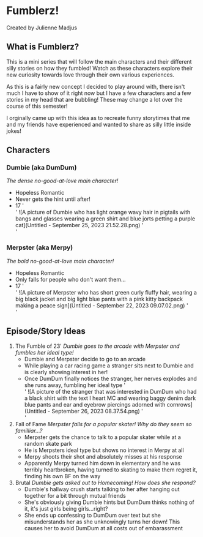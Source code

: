 # **Fumblerz!**
Created by Julienne Madjus
## **What is Fumblerz?**
This is a mini series that will follow the main characters and their different silly stories on how they fumbled! Watch as these characters explore their new curiosity towards love through their own various experiences.

As this is a fairly new concept I decided to play around with, there isn't much I have to show of it right now but I have a few characters and a few stories in my head that are bubbling! These may change a lot over the course of this semester!

I orginally came up with this idea as to recreate funny storytimes that me and my friends have experienced and wanted to share as silly little inside jokes!
## **Characters**
### Dumbie (aka DumDum)
_The dense no-good-at-love main character!_
- Hopeless Romantic
- Never gets the hint until after!
- 17
'<br>'
![A picture of Dumbie who has light orange wavy hair in pigtails with bangs and glasses wearing a green shirt and blue jorts petting a purple cat](Untitled - September 25, 2023 21.52.28.png)
'<br>'
### Merpster (aka Merpy)
_The bold no-good-at-love main character!_
- Hopeless Romantic
- Only falls for people who don't want them...
- 17
'<br>'
![A picture of Merpster who has short green curly fluffy hair, wearing a big black jacket and big light blue pants with a pink kitty backpack making a peace sign](Untitled - September 22, 2023 09.07.02.png)
'<br>'
## **Episode/Story Ideas**
1. The Fumble of 23'
_Dumbie goes to the arcade with Merpster and fumbles her ideal type!_
   - Dumbie and Merpster decide to go to an arcade
   - While playing a car racing game a stranger sits next to Dumbie and is clearly showing interest in her!
   - Once DumDum finally notices the stranger, her nerves explodes and she runs away, fumbling her ideal type
'<br>'
![A picture of the stranger that was interested in DumDum who had a black shirt with the text I heart MC and wearing baggy denim dark blue pants and ear and eyebrow piercings adorned with cornrows](Untitled - September 26, 2023 08.37.54.png)
'<br>'
2. Fall of Fame
_Merpster falls for a popular skater! Why do they seem so familliar...?_
   - Merpster gets the chance to talk to a popular skater while at a random skate park
   - He is Merpsters ideal type but shows no interest in Merpy at all
   - Merpy shoots their shot and absolutely misses at his response
   - Apparently Merpy turned him down in elementary and he was terribly heartbroken, having turned to skating to make them regret it, finding his own BF on the way
4. Brutal
_Dumbie gets asked out to Homecoming! How does she respond?_
   - Dumbie's hallway crush starts talking to her after hanging out together for a bit through mutual friends
   - She's obviously giving Dumbie hints but DumDum thinks nothing of it, it's just girls being girls...right?
   - She ends up confessing to DumDum over text but she misunderstands her as she unknowingly turns her down! This causes her to avoid DumDum at all costs out of embarassment


